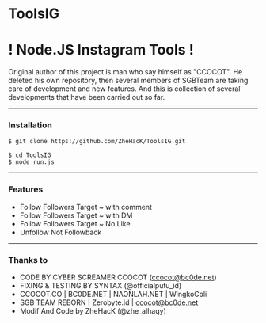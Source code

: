 # ToolsIG
# ! Node.JS Instagram Tools !


Original author of this project is man who say himself as "CCOCOT".
He deleted his own repository, then several members of SGBTeam are taking care of development and new features.
And this is collection of several developments that have been carried out so far.

----

### Installation

```
$ git clone https://github.com/ZheHacK/ToolsIG.git

$ cd ToolsIG
$ node run.js
```

----

### Features



* Follow Followers Target ~ with comment
* Follow Followers Target ~ with DM
* Follow Followers Target ~ No Like
* Unfollow Not Followback










----

### Thanks to

* CODE BY CYBER SCREAMER CCOCOT (ccocot@bc0de.net)
* FIXING & TESTING BY SYNTAX (@officialputu_id)
* CCOCOT.CO | BC0DE.NET | NAONLAH.NET | WingkoColi
* SGB TEAM REBORN | Zerobyte.id | ccocot@bc0de.net
* Modif And Code by ZheHacK (@zhe_alhaqy)
